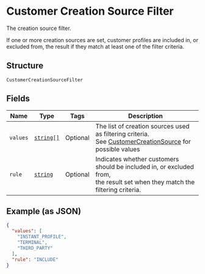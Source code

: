 
# Customer Creation Source Filter

The creation source filter.

If one or more creation sources are set, customer profiles are included in,
or excluded from, the result if they match at least one of the filter criteria.

## Structure

`CustomerCreationSourceFilter`

## Fields

| Name | Type | Tags | Description |
|  --- | --- | --- | --- |
| `values` | [`string[]`](/doc/models/customer-creation-source.md) | Optional | The list of creation sources used as filtering criteria.<br>See [CustomerCreationSource](#type-customercreationsource) for possible values |
| `rule` | [`string`](/doc/models/customer-inclusion-exclusion.md) | Optional | Indicates whether customers should be included in, or excluded from,<br>the result set when they match the filtering criteria. |

## Example (as JSON)

```json
{
  "values": [
    "INSTANT_PROFILE",
    "TERMINAL",
    "THIRD_PARTY"
  ],
  "rule": "INCLUDE"
}
```

